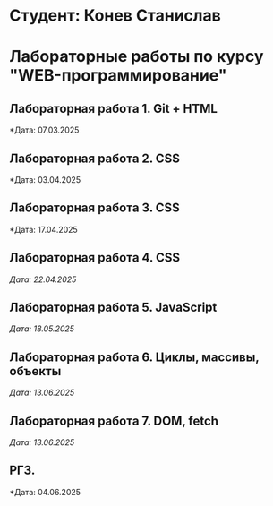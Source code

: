 # Студент: Конев Станислав 

# Лабораторные работы по курсу "WEB-программирование"

## Лабораторная работа 1. Git + HTML

*Дата: 07.03.2025

## Лабораторная работа 2. CSS

*Дата: 03.04.2025

## Лабораторная работа 3. CSS

*Дата: 17.04.2025

## Лабораторная работа 4. CSS

*Дата: 22.04.2025*

## Лабораторная работа 5. JavaScript

*Дата: 18.05.2025*

## Лабораторная работа 6. Циклы, массивы, объекты 

*Дата: 13.06.2025*

## Лабораторная работа 7. DOM, fetch 

*Дата: 13.06.2025*

## РГЗ. 

*Дата: 04.06.2025